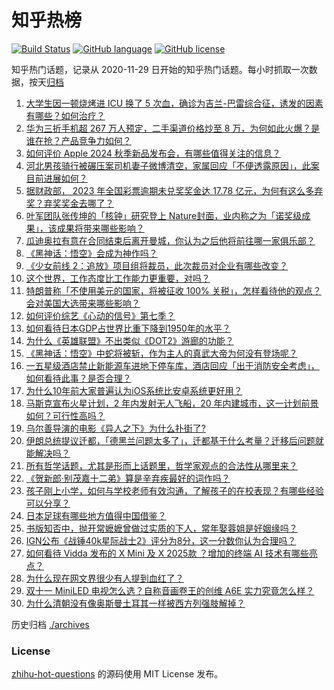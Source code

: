 # 知乎热榜
[![Build Status](https://github.com/ToWeLong/zhihu-hot-questions/workflows/CI/badge.svg)](https://github.com/ToWeLong/zhihu-hot-questions/actions)
[![GitHub language](https://img.shields.io/badge/language-golang-orange.svg)](https://golang.org/)
[![GitHub license](https://img.shields.io/github/license/ToWeLong/zhihu-hot-questions)](https://github.com/ToWeLong/zhihu-hot-questions/blob/main/LICENSE)

知乎热门话题，记录从 2020-11-29 日开始的知乎热门话题。每小时抓取一次数据，按天[归档](./archives)

<!-- BEGIN -->

1. [大学生因一顿烧烤进 ICU 换了 5 次血，确诊为吉兰-巴雷综合征，诱发的因素有哪些？如何治疗？](https://www.zhihu.com/question/666577659)
1. [华为三折手机超 267 万人预定，二手渠道价格炒至 8 万，为何如此火爆？是谁在抢？产品竞争力如何？](https://www.zhihu.com/question/666631986)
1. [如何评价 Apple 2024 秋季新品发布会，有哪些值得关注的信息？](https://www.zhihu.com/question/666680642)
1. [河北男孩骑行被碾压案司机妻子微博清空，家属回应「不便透露原因」，此案目前进展如何？](https://www.zhihu.com/question/666633656)
1. [据财政部， 2023 年全国彩票逾期未兑奖奖金达 17.78 亿元，为何有这么多弃奖？弃奖奖金去哪了？](https://www.zhihu.com/question/666626634)
1. [叶军团队张传坤的「核钟」研究登上 Nature封面，业内称之为「诺奖级成果」，该成果将带来哪些影响？](https://www.zhihu.com/question/666654065)
1. [瓜迪奥拉有意在合同结束后离开曼城，你认为之后他将前往哪一家俱乐部？](https://www.zhihu.com/question/666644556)
1. [《黑神话：悟空》会成为神作吗？](https://www.zhihu.com/question/663887036)
1. [《少女前线 2：追放》项目组将裁员，此次裁员对企业有哪些改变？](https://www.zhihu.com/question/666386675)
1. [这个世界，工作态度比工作能力更重要，对吗？](https://www.zhihu.com/question/666303773)
1. [特朗普称「不使用美元的国家，将被征收 100% 关税」，怎样看待他的观点？会对美国大选带来哪些影响？](https://www.zhihu.com/question/666628390)
1. [如何评价综艺《心动的信号》第七季？](https://www.zhihu.com/question/665591245)
1. [如何看待日本GDP占世界比重下降到1950年的水平？](https://www.zhihu.com/question/659461248)
1. [为什么《英雄联盟》不出类似《DOT2》游廊的功能？](https://www.zhihu.com/question/657690975)
1. [《黑神话：悟空》中蛇将被斩，作为主人的真武大帝为何没有登场呢？](https://www.zhihu.com/question/665715747)
1. [一五星级酒店禁止新能源车进地下停车库，酒店回应「出于消防安全考虑」，如何看待此事？是否合理？](https://www.zhihu.com/question/666552785)
1. [为什么10年前大家普遍认为iOS系统比安卓系统更好用？](https://www.zhihu.com/question/665523107)
1. [马斯克宣布火星计划，2 年内发射无人飞船，20 年内建城市，这一计划前景如何？可行性高吗？](https://www.zhihu.com/question/666653957)
1. [乌尔善导演的电影《异人之下》为什么扑街了?](https://www.zhihu.com/question/663879876)
1. [伊朗总统提议迁都，「德黑兰问题太多了」，迁都基于什么考量？迁移后问题就能解决吗？](https://www.zhihu.com/question/666634392)
1. [所有哲学话题，尤其是形而上话题里，哲学家观点的合法性从哪里来？](https://www.zhihu.com/question/666627826)
1. [《贺新郎·别茂嘉十二弟》算是辛弃疾最好的词作吗？](https://www.zhihu.com/question/353706571)
1. [孩子刚上小学，如何与学校老师有效沟通，了解孩子的在校表现？有哪些经验可以分享？](https://www.zhihu.com/question/664998442)
1. [日本足球有哪些地方值得中国借鉴？](https://www.zhihu.com/question/310580629)
1. [书版知否中，抛开常嬷嬷曾做过实质的下人，常年娶蓉姐是好姻缘吗？](https://www.zhihu.com/question/666618364)
1. [IGN公布《战锤40k星际战士2》评分为8分，这一分数你认为合理吗？](https://www.zhihu.com/question/666635046)
1. [如何看待 Vidda 发布的 X Mini 及 X 2025款 ？增加的终端 AI 技术有哪些亮点？](https://www.zhihu.com/question/666632409)
1. [为什么现在网文界很少有人提到血红了？](https://www.zhihu.com/question/666500452)
1. [双十一 MiniLED 电视怎么选？自称音画卷王的创维 A6E 实力究竟怎么样？](https://www.zhihu.com/question/666674485)
1. [为什么清朝没有像奥斯曼土耳其一样被西方列强肢解掉？](https://www.zhihu.com/question/28244633)

<!-- END -->

历史归档 [./archives](./archives)


### License
[zhihu-hot-questions](https://github.com/towelong/zhihu-hot-questions) 的源码使用 MIT License 发布。